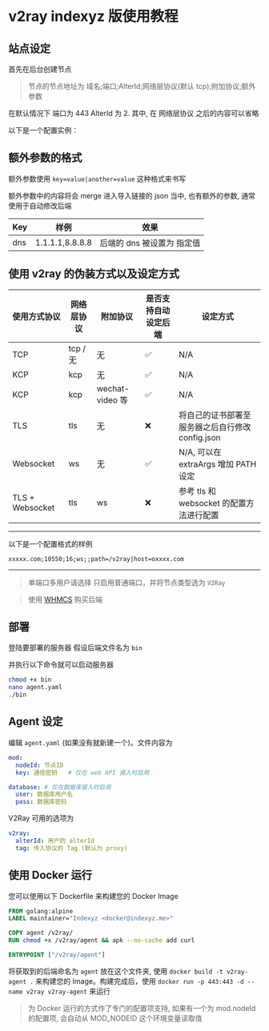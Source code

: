# v2ray indexyz 版使用教程

## 站点设定

首先在后台创建节点

> 节点的节点地址为 域名;端口;AlterId;网络层协议(默认 tcp);附加协议;额外参数

在默认情况下 端口为 443 AlterId 为 2. 其中, 在 网络层协议 之后的内容可以省略

以下是一个配置实例：

## 额外参数的格式

额外参数使用 `key=value|another=value` 这种格式来书写

额外参数中的内容将会 merge 进入导入链接的 json 当中, 也有额外的参数, 通常使用于自动修改后端

| Key | 样例 | 效果 |
| --- | --- | --- |
| dns | 1.1.1.1,8.8.8.8 | 后端的 dns 被设置为 指定值 |


## 使用 v2ray 的伪装方式以及设定方式

| 使用方式协议 | 网络层协议 | 附加协议 | 是否支持自动设定后端 | 设定方式 | 
| --- |-------------| ---| -----| --- |
| TCP | tcp / 无 | 无 | ✅ | N/A |
| KCP | kcp | 无 | ✅ | N/A |
| KCP | kcp | wechat-video 等 | ✅ | N/A |
| TLS | tls | 无 | ❌ | 将自己的证书部署至服务器之后自行修改 config.json |
| Websocket | ws | 无 | ✅ | N/A, 可以在 extraArgs 增加 PATH 设定 |
| TLS + Websocket | tls | ws | ❌ | 参考 tls 和 websocket 的配置方法进行配置 |

---

以下是一个配置格式的样例

```
xxxxx.com;10550;16;ws;;path=/v2ray|host=oxxxx.com
```

---

> 单端口多用户请选择 只启用普通端口，并将节点类型选为 `V2Ray`

> 使用 [WHMCS](https://whmcs.indexyz.me/aff.php?aff=1) 购买后端

## 部署

登陆要部署的服务器 假设后端文件名为 `bin`

并执行以下命令就可以启动服务器

```bash
chmod +x bin
nano agent.yaml
./bin
```

## Agent 设定

编辑 `agent.yaml` (如果没有就新建一个)。文件内容为

```yaml
mod:
  nodeId: 节点ID
  key: 通信密钥   # 仅在 web API 接入时启用

database: # 仅在数据库接入时启用
  user: 数据库用户名
  pass: 数据库密码
```

V2Ray 可用的选项为

```yaml
v2ray:
  alterId: 用户的 alterId
  tag: 传入协议的 Tag (默认为 proxy)
```

## 使用 Docker 运行

您可以使用以下 Dockerfile 来构建您的 Docker Image

```dockerfile
FROM golang:alpine
LABEL maintainer="Indexyz <docker@indexyz.me>"

COPY agent /v2ray/
RUN chmod +x /v2ray/agent && apk --no-cache add curl

ENTRYPOINT ["/v2ray/agent"]
```

将获取到的后端命名为 `agent` 放在这个文件夹, 使用 `docker build -t v2ray-agent .` 来构建您的 Image。构建完成后，使用 `docker run -p 443:443 -d --name v2ray v2ray-agent` 来运行

> 为 Docker 运行的方式作了专门的配置项支持, 如果有一个为 mod.nodeId 的配置项, 会自动从 MOD_NODEID 这个环境变量读取值